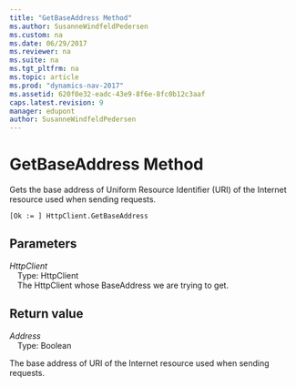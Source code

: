 ```yaml
---
title: "GetBaseAddress Method"
ms.author: SusanneWindfeldPedersen
ms.custom: na
ms.date: 06/29/2017
ms.reviewer: na
ms.suite: na
ms.tgt_pltfrm: na
ms.topic: article
ms.prod: "dynamics-nav-2017"
ms.assetid: 620f0e32-eadc-43e9-8f6e-8fc0b12c3aaf
caps.latest.revision: 9
manager: edupont
author: SusanneWindfeldPedersen
---
```


# GetBaseAddress Method
Gets the base address of Uniform Resource Identifier (URI) of the Internet resource used when sending requests.

```
[Ok := ] HttpClient.GetBaseAddress
```
## Parameters
*HttpClient*  
&emsp;Type: HttpClient  
&emsp;The HttpClient whose BaseAddress we are trying to get.

## Return value
*Address*  
&emsp;Type: Boolean

The base address of URI of the Internet resource used when sending requests.

<!--
## See Also
[Getting Started](devenv-get-started.md)  
[Developing Extensions Using the New Development Environment](devenv-dev-overview.md)
-->
